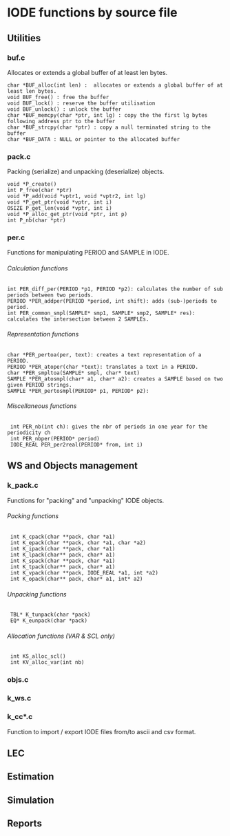 # IODE functions by source file

## Utilities

### buf.c
Allocates or extends a global buffer of at least len bytes. 

    char *BUF_alloc(int len) :  allocates or extends a global buffer of at least len bytes. 
    void BUF_free() : free the buffer
    void BUF_lock() : reserve the buffer utilisation
    void BUF_unlock() : unlock the buffer
    char *BUF_memcpy(char *ptr, int lg) : copy the the first lg bytes following address ptr to the buffer
    char *BUF_strcpy(char *ptr) : copy a null terminated string to the buffer
    char *BUF_DATA : NULL or pointer to the allocated buffer

### pack.c
Packing (serialize) and unpacking (deserialize) objects.

    void *P_create()
    int P_free(char *ptr)
    void *P_add(void *vptr1, void *vptr2, int lg)
    void *P_get_ptr(void *vptr, int i)
    OSIZE P_get_len(void *vptr, int i)
    void *P_alloc_get_ptr(void *ptr, int p)
    int P_nb(char *ptr)

### per.c
Functions for manipulating PERIOD and SAMPLE in IODE.
  
###### Calculation functions

    int PER_diff_per(PERIOD *p1, PERIOD *p2): calculates the number of sub periods between two periods. 
    PERIOD *PER_addper(PERIOD *period, int shift): adds (sub-)periods to period.
    int PER_common_smpl(SAMPLE* smp1, SAMPLE* smp2, SAMPLE* res): calculates the intersection between 2 SAMPLEs.
 
###### Representation functions

    char *PER_pertoa(per, text): creates a text representation of a PERIOD.
    PERIOD *PER_atoper(char *text): translates a text in a PERIOD.
    char *PER_smpltoa(SAMPLE* smpl, char* text)
    SAMPLE *PER_atosmpl(char* a1, char* a2): creates a SAMPLE based on two given PERIOD strings.
    SAMPLE *PER_pertosmpl(PERIOD* p1, PERIOD* p2):

###### Miscellaneous functions 

     int PER_nb(int ch): gives the nbr of periods in one year for the periodicity ch
     int PER_nbper(PERIOD* period)
     IODE_REAL PER_per2real(PERIOD* from, int i)

## WS and Objects management

###  k_pack.c
Functions for "packing" and "unpacking" IODE objects.

###### Packing functions

     int K_cpack(char **pack, char *a1)
     int K_epack(char **pack, char *a1, char *a2)
     int K_ipack(char **pack, char *a1)
     int K_lpack(char** pack, char* a1)
     int K_spack(char **pack, char *a1)
     int K_tpack(char** pack, char* a1)
     int K_vpack(char **pack, IODE_REAL *a1, int *a2)
     int K_opack(char** pack, char* a1, int* a2)

###### Unpacking functions

     TBL* K_tunpack(char *pack)
     EQ* K_eunpack(char *pack)

###### Allocation functions (VAR & SCL only)

     int KS_alloc_scl()
     int KV_alloc_var(int nb)

### objs.c

###  k_ws.c

### k_cc*.c
Function to import / export IODE files from/to ascii and csv format.

## LEC 

## Estimation

## Simulation

## Reports

## 
